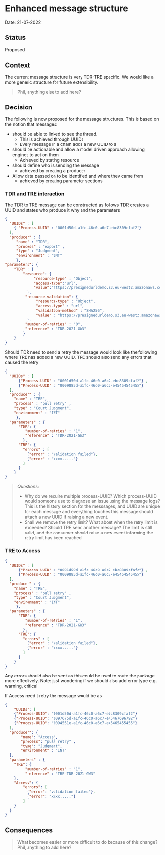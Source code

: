 # Enhanced message structure

Date: 21-07-2022

## Status

Proposed

## Context

The current message structure is very TDR-TRE specific. We would like a more generic structure for future extensibility.

> Phil, anything else to add here?

## Decision

The following is now proposed for the message structures. This is based on the notion that messages:
- should be able to linked to see the thread. 
    - This is achieved through UUIDs
    - Every message in a chain adds a new UUID to a 
- should be actionable and allow a model driven approach allowing engines to act on them
    - Achieved by stating resource
- should define who is sending the message
    - achieved by creating a producer
- Allow data passed on to be identified and where they came from
    - achieved by creating parameter sections

### TDR and TRE interaction

The TDR to TRE message can be constructed as follows
TDR creates a UUID and states who produce it why and the parameters 

```JSON
{
  "UUIDs" : [
    { "Process-UUID" : "0001d50d-a1fc-46c0-a6c7-ebc8309cfaf2"}
  ],
  "producer" : {
     "name" : "TDR",
     "process" : "export" ,
	 "type" : "Judgment",
	 "environment" : "INT"
	 },
"parameters": {
	"TDR" : {
		"resource": {
			 "resource-type" : "Object",
			 "access-type":"url",
			 "value":"https://presignedurldemo.s3.eu-west2.amazonaws.com/TDR-2021-GW3.tar.gz........." 
		  },
		 "resource-validation": {
			  "resource-type" : "Object",
			  "access-type" : "url",
			  "validation-method" : "SHA256",
			  "value" : "https://presignedurldemo.s3.eu-west2.amazonaws.com/TDR-2021-GW3.tar.gz.sha256........."
		  },
		 "number-of-retries" : "0",
		 "reference" : "TDR-2021-GW3"
		}
	}
}
```

Should TDR need to send a retry the message would look like the following where TRE has added a new UUID.
TRE should also send any errors that caused the retry

```JSON
{
  "UUIDs" : [
	  {"Process-UUID" : "0001d50d-a1fc-46c0-a6c7-ebc8309cfaf2"} ,
	  {"Process-UUID" : "0009885d-a1fc-46c0-a6c7-e45454545455"}
  ],
  "producer" : {
    "name" : "TRE",
    "process" : "pull retry" ,
	"type" : "Court Judgment",
	"environment" : "INT"
	 },
  "parameters" : {
	  "TDR": {
		 "number-of-retries" : "1",
		 "reference" : "TDR-2021-GW3"
		},
	  "TRE": {
		"errors" : [ 
		  {"error" : "validation failed"},
		  {"error" : "xxxx....."}
		]
	  }	
	}
}
```

> _Questions_: 
> - Why do we require multiple process-UUID? Which process-UUID would someone use to diagnose an issue using the message logs? This is the history section for the messsages, and UUID are unique for each message and everything touches this message should attach a new UUID if raising a new event.
> - Shall we remove the retry limit? What about when the retry limit is exceeded? Should TRE send another message? The limit is still valid, and the consumer should raise a new event informing the retry limit has been reached.

### TRE to Access

```JSON
{
  "UUIDs" : [
	  {"Process-UUID" : "0001d50d-a1fc-46c0-a6c7-ebc8309cfaf2"} ,
	  {"Process-UUID" : "0009885d-a1fc-46c0-a6c7-e45454545455"}
  ],
  "producer" : {
    "name" : "TRE",
    "process" : "pull retry" ,
	"type" : "Court Judgment",
	"environment" : "INT"
	 },
  "parameters" : {
	  "TDR": {
		 "number-of-retries" : "1",
		 "reference" : "TDR-2021-GW3"
		},
	  "TRE": {
		"errors" : [ 
		  {"error" : "validation failed"},
		  {"error" : "xxxx....."}
		]
	  }	
	}
}
```

Any errors should also be sent as this could be used to route the package more effectively. 
Note: just wondering if we should also add error type e.g. warning, critical 

If Access need t retry the message would be as

```JSON
{
    "UUIDs": [
  	{"Process-UUID": "0001d50d-a1fc-46c0-a6c7-ebc8309cfaf2"},
  	{"Process-UUID": "0097675d-a1fc-46c0-a6c7-e45467696792"},
  	{"Process-UUID": "0094551e-a1fc-46c0-a6c7-e45465455455"}
  ],
  "producer": {
       "name": "Access",
       "process": "pull retry" ,
  	   "type": "Judgment",
       "environment" : "INT"
  },
  "parameters" : {
  	"TRE": {
  		 "number-of-retries" : "1",
  		 "reference" : "TRE-TDR-2021-GW3"
    },
  	"Access": {
  		"errors": [ 
  		  {"error": "validation failed"},
  		  {"error": "xxxx....."}
  		]
    }
  }
}
```


## Consequences

> What becomes easier or more difficult to do because of this change?
> Phil, anything to add here?